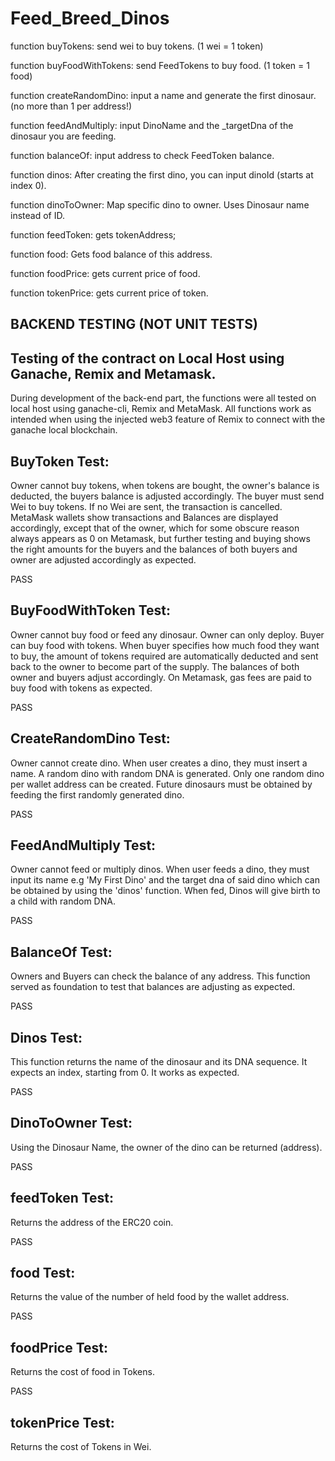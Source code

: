 # Feed_Breed_Dinos

function buyTokens: send wei to buy tokens. (1 wei = 1 token)

function buyFoodWithTokens: send FeedTokens to buy food. (1 token = 1 food)

function createRandomDino: input a name and generate the first dinosaur. (no more than 1 per address!)

function feedAndMultiply: input DinoName and the _targetDna of the dinosaur you are feeding.

function balanceOf: input address to check FeedToken balance.

function dinos: After creating the first dino, you can input dinoId (starts at index 0).

function dinoToOwner: Map specific dino to owner. Uses Dinosaur name instead of ID.

function feedToken: gets tokenAddress;

function food: Gets food balance of this address.

function foodPrice: gets current price of food.

function tokenPrice: gets current price of token.

## BACKEND TESTING (NOT UNIT TESTS)
## Testing of the contract on Local Host using Ganache, Remix and Metamask.

During development of the back-end part, the functions were all tested on local host using ganache-cli, Remix and MetaMask.
All functions work as intended when using the injected web3 feature of Remix to connect with the ganache local blockchain.

## BuyToken Test:
Owner cannot buy tokens, when tokens are bought, the owner's balance is deducted, the buyers balance is adjusted accordingly.
The buyer must send Wei to buy tokens. If no Wei are sent, the transaction is cancelled. MetaMask wallets show transactions and
Balances are displayed accordingly, except that of the owner, which for some obscure reason always appears as 0 on Metamask,
but further testing and buying shows the right amounts for the buyers and the balances of both buyers and owner are adjusted accordingly as expected.

PASS
## BuyFoodWithToken Test:
Owner cannot buy food or feed any dinosaur. Owner can only deploy. Buyer can buy food with tokens. When buyer specifies how much food they want
to buy, the amount of tokens required are automatically deducted and sent back to the owner to become part of the supply. The balances of both
owner and buyers adjust accordingly. On Metamask, gas fees are paid to buy food with tokens as expected.

PASS
## CreateRandomDino Test:
Owner cannot create dino. When user creates a dino, they must insert a name. A random dino with random DNA is generated.
Only one random dino per wallet address can be created. Future dinosaurs must be obtained by feeding the first randomly generated dino.

PASS
## FeedAndMultiply Test: 
Owner cannot feed or multiply dinos. When user feeds a dino, they must input its name e.g 'My First Dino' and the target dna of said dino
which can be obtained by using the 'dinos' function. When fed, Dinos will give birth to a child with random DNA.

PASS
## BalanceOf Test:
Owners and Buyers can check the balance of any address. This function served as foundation to test that balances are adjusting as expected.

PASS
## Dinos Test:
This function returns the name of the dinosaur and its DNA sequence. It expects an index, starting from 0. It works as expected.

PASS
## DinoToOwner Test:
Using the Dinosaur Name, the owner of the dino can be returned (address).

PASS

## feedToken Test:
Returns the address of the ERC20 coin.

PASS
## food Test:
Returns the value of the number of held food by the wallet address. 

PASS
## foodPrice Test:
Returns the cost of food in Tokens.

PASS
## tokenPrice Test:
Returns the cost of Tokens in Wei.


